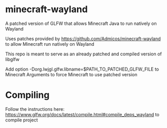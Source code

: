# minecraft-wayland
A patched version of GLFW that allows Minecraft Java to run natively on Wayland

Uses patches provided by https://github.com/Admicos/minecraft-wayland to allow Minecraft run natively on Wayland

This repo is meant to serve as an already patched and compiled version of libglfw

Add option -Dorg.lwjgl.glfw.libname=$PATH_TO_PATCHED_GLFW_FILE to Minecraft Arguments to force Minecraft to use patched version

# Compiling
Follow the instructions here: https://www.glfw.org/docs/latest/compile.html#compile_deps_wayland to compile project
